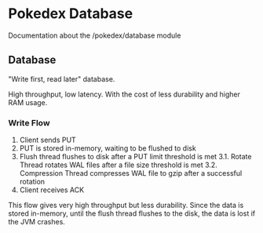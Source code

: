# Pokedex Database

Documentation about the /pokedex/database module

## Database

"Write first, read later" database.

High throughput, low latency. With the cost of less durability and higher RAM usage.

### Write Flow

1. Client sends PUT
2. PUT is stored in-memory, waiting to be flushed to disk
3. Flush thread flushes to disk after a PUT limit threshold is met
   3.1. Rotate Thread rotates WAL files after a file size threshold is met
   3.2. Compression Thread compresses WAL file to gzip after a successful rotation
4. Client receives ACK

This flow gives very high throughput but less durability. Since the data is stored in-memory, until the flush thread flushes to the disk, the data is lost if the JVM crashes.

